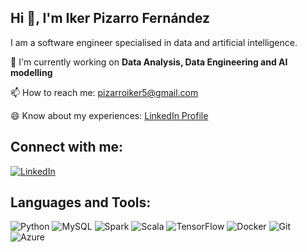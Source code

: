 ## Hi 👋, I'm Iker Pizarro Fernández

I am a software engineer specialised in data and artificial intelligence.

🚀 I'm currently working on **Data Analysis, Data Engineering and AI modelling**

📫 How to reach me: [pizarroiker5@gmail.com](mailto:pizarroiker5@gmail.com)

😄 Know about my experiences: [LinkedIn Profile](https://www.linkedin.com/in/iker-pizarro/)

## Connect with me:
[![LinkedIn](https://img.shields.io/badge/LinkedIn-0A66C2?style=for-the-badge&logo=linkedin&logoColor=white)](https://www.linkedin.com/in/sergio-perez-sampedro/)

## Languages and Tools:

![Python](https://img.shields.io/badge/Python-3776AB?style=for-the-badge&logo=python&logoColor=white)
![MySQL](https://img.shields.io/badge/MySQL-4479A1?style=for-the-badge&logo=mysql&logoColor=white)
![Spark](https://img.shields.io/badge/Apache_Spark-E25A1C?style=for-the-badge&logo=apachespark&logoColor=white)
![Scala](https://img.shields.io/badge/Scala-DC322F?style=for-the-badge&logo=scala&logoColor=white)
![TensorFlow](https://img.shields.io/badge/TensorFlow-FF6F00?style=for-the-badge&logo=tensorflow&logoColor=white)
![Docker](https://img.shields.io/badge/Docker-2496ED?style=for-the-badge&logo=docker&logoColor=white)
![Git](https://img.shields.io/badge/Git-F05032?style=for-the-badge&logo=git&logoColor=white)
![Azure](https://img.shields.io/badge/Azure-0078D4?style=for-the-badge&logo=microsoft-azure&logoColor=white)
